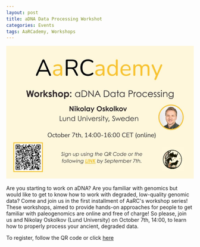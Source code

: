 ```yaml
---
layout: post
title: aDNA Data Processing Workshot
categories: Events
tags: AaRCademy, Workshops
---
```


![Boarding the AaRC poster](/assets/media/workshop_september2025.jpg "October 7th workshop")

Are you starting to work on aDNA? Are you familiar with genomics but would like to get to know how to work with degraded, low-quality genomic data?
Come and join us in the first installment of AaRC's workshop series! 
These workshops, aimed to provide hands-on approaches for people to get familiar with paleogenomics are online and free of charge!
So please, join us and Nikolay Oskolkov (Lund University) on October 7th, 14:00, to learn how to properly process your ancient, degraded data. 

To register, follow the QR code or click [here](https://docs.google.com/forms/d/1c_cQznSsX9xeLAdzJHFvvBy3OxwAdGDvDgTrY7kNXEY/viewform?edit_requested=true)
